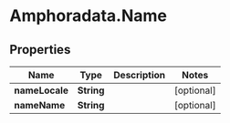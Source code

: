 # Amphoradata.Name

## Properties

Name | Type | Description | Notes
------------ | ------------- | ------------- | -------------
**nameLocale** | **String** |  | [optional] 
**nameName** | **String** |  | [optional] 


